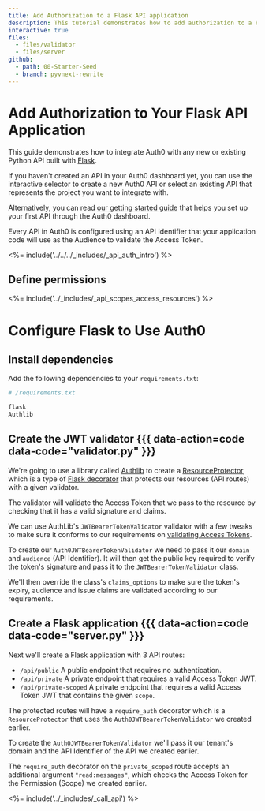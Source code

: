 ```yaml
---
title: Add Authorization to a Flask API application
description: This tutorial demonstrates how to add authorization to a Python API built with Flask.
interactive: true
files:
  - files/validator
  - files/server
github:
  - path: 00-Starter-Seed
  - branch: pyvnext-rewrite
---
```


<!-- markdownlint-disable MD041 MD002 MD025 -->

# Add Authorization to Your Flask API Application

This guide demonstrates how to integrate Auth0 with any new or existing Python API built with <a href="https://flask.palletsprojects.com/" target="_blank">Flask</a>.

If you haven't created an API in your Auth0 dashboard yet, you can use the interactive selector to create a new Auth0 API or select an existing API that represents the project you want to integrate with.

Alternatively, you can read <a href="get-started/auth0-overview/set-up-apis" target="_blank">our getting started guide</a> that helps you set up your first API through the Auth0 dashboard.

Every API in Auth0 is configured using an API Identifier that your application code will use as the Audience to validate the Access Token.

<%= include('../../../_includes/_api_auth_intro') %>

## Define permissions
<%= include('../_includes/_api_scopes_access_resources') %>

# Configure Flask to Use Auth0

## Install dependencies

Add the following dependencies to your `requirements.txt`:

```python
# /requirements.txt

flask
Authlib
```

## Create the JWT validator {{{ data-action=code data-code="validator.py" }}}

We're going to use a library called <a href="https://github.com/lepture/authlib" target="_blank">Authlib</a> to create a <a href="https://docs.authlib.org/en/latest/flask/1/resource-server.html" target="_blank">ResourceProtector</a>, which is a type of <a href="https://flask.palletsprojects.com/patterns/viewdecorators/" target="_blank">Flask decorator</a> that protects our resources (API routes) with a given validator.

The validator will validate the Access Token that we pass to the resource by checking that it has a valid signature and claims.

We can use AuthLib's `JWTBearerTokenValidator` validator with a few tweaks to make sure it conforms to our requirements on <a href="https://auth0.com/docs/secure/tokens/access-tokens/validate-access-tokens" target="_blank">validating Access Tokens</a>.

To create our `Auth0JWTBearerTokenValidator` we need to pass it our `domain` and `audience` (API Identifier). It will then get the public key required to verify the token's signature and pass it to the `JWTBearerTokenValidator` class.

We'll then override the class's `claims_options` to make sure the token's expiry, audience and issue claims are validated according to our requirements.

## Create a Flask application {{{ data-action=code data-code="server.py" }}}

Next we'll create a Flask application with 3 API routes:

- `/api/public` A public endpoint that requires no authentication.
- `/api/private` A private endpoint that requires a valid Access Token JWT.
- `/api/private-scoped` A private endpoint that requires a valid Access Token JWT that contains the given `scope`.

The protected routes will have a `require_auth` decorator which is a `ResourceProtector` that uses the `Auth0JWTBearerTokenValidator` we created earlier.

To create the `Auth0JWTBearerTokenValidator` we'll pass it our tenant's domain and the API Identifier of the API we created earlier.

The `require_auth` decorator on the `private_scoped` route accepts an additional argument `"read:messages"`, which checks the Access Token for the Permission (Scope) we created earlier.

<%= include('../_includes/_call_api') %>
